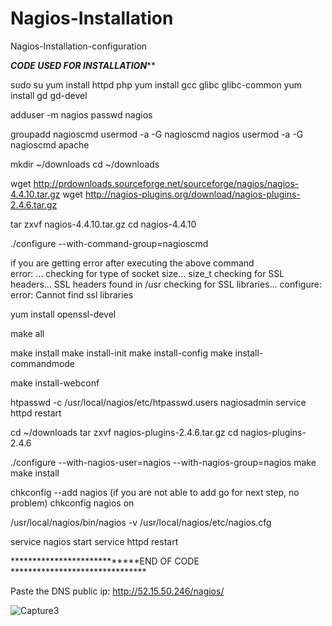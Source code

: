 # Nagios-Installation
Nagios-Installation-configuration

*****************CODE USED FOR INSTALLATION*******************

sudo su
yum install httpd php
yum install gcc glibc glibc-common
yum install gd gd-devel

adduser -m nagios
passwd nagios

groupadd nagioscmd
usermod -a -G nagioscmd nagios
usermod -a -G nagioscmd apache

mkdir ~/downloads
cd ~/downloads

wget http://prdownloads.sourceforge.net/sourceforge/nagios/nagios-4.4.10.tar.gz
wget http://nagios-plugins.org/download/nagios-plugins-2.4.6.tar.gz

tar zxvf nagios-4.4.10.tar.gz
cd nagios-4.4.10

./configure --with-command-group=nagioscmd

if you are getting error after executing the above command  
error: 
...
checking for type of socket size... size_t
checking for SSL headers... SSL headers found in /usr
checking for SSL libraries... configure: error: Cannot find ssl libraries

yum install openssl-devel

make all

make install
make install-init
make install-config
make install-commandmode

make install-webconf

htpasswd -c /usr/local/nagios/etc/htpasswd.users nagiosadmin
service httpd restart


cd ~/downloads
tar zxvf nagios-plugins-2.4.6.tar.gz
cd nagios-plugins-2.4.6

./configure --with-nagios-user=nagios --with-nagios-group=nagios
make
make install


chkconfig --add nagios (if you are not able to add go for next step, no problem)
chkconfig nagios on

/usr/local/nagios/bin/nagios -v /usr/local/nagios/etc/nagios.cfg

service nagios start
service httpd restart

****************************END OF CODE *******************************

Paste the DNS public ip:
http://52.15.50.246/nagios/

![Capture3](https://github.com/RitikPyCode/Nagios-Installation/assets/69500530/b9ee03d2-e094-48e2-a35b-f12d42882842)
